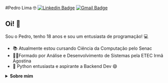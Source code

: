 #Pedro Lima 🤓
[![Linkedin Badge](https://img.shields.io/badge/-LinkedIn-blue?style=flat-square&logo=Linkedin&logoColor=white&link=https://www.linkedin.com/in/pedrols2603/)](https://www.linkedin.com/in/pedrols2603/)
[![Gmail Badge](https://img.shields.io/badge/-Gmail-c14438?style=flat-square&logo=Gmail&logoColor=white&link=mailto:pedro.l2002@hotmail.com)](mailto:pedro.l2002@hotmail.com)


## Oi! 👋
Sou o Pedro, tenho 18 anos e sou um entusiasta de programação! 💻

- 📚 Atualmente estou cursando Ciência da Computação pelo Senac
- 🧑‍🎓Formado por Análise e Desenvolvimento de Sistemas pela ETEC Irmã Agostina
- 🐍 Python entusiasta e aspirante a Backend Dev 😄

<details>
  <summary><b> Sobre mim </b></summary>
  <br>
<a href="https://github.com/PedroLS2603/github-readme-stats">
    <img align="center" src="https://github-readme-stats.vercel.app/api?username=PedroLS2603&show_icons=true&count_private=true&theme=chartreuse-dark&hide=issues" />
  </a>  

[![Top Langs](https://github-readme-stats.vercel.app/api/top-langs/?username=PedroLS2603&layout=compact)](https://github.com/anuraghazra/github-readme-stats)

</details>
<!--
**PedroLS2603/PedroLS2603** is a ✨ _special_ ✨ repository because its `README.md` (this file) appears on your GitHub profile.

Here are some ideas to get you started:

- 🔭 I’m currently working on ...
- 🌱 I’m currently learning ...
- 👯 I’m looking to collaborate on ...
- 🤔 I’m looking for help with ...
- 💬 Ask me about ...
- 📫 How to reach me: ...
- 😄 Pronouns: ...
- ⚡ Fun fact: ...
-->
